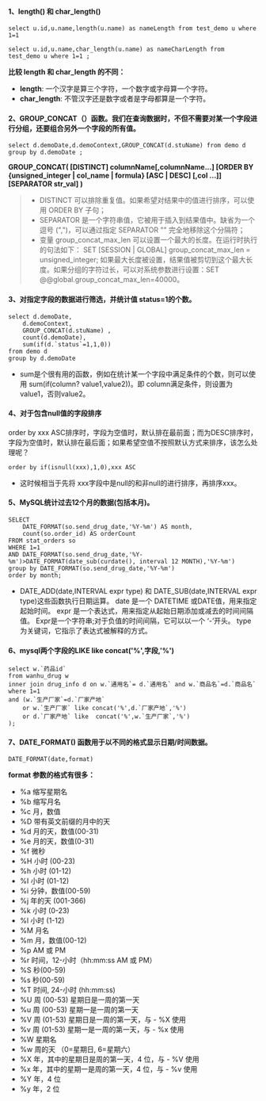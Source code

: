 #### 1、length() 和 char_length() 
```
select u.id,u.name,length(u.name) as nameLength from test_demo u where 1=1

select u.id,u.name,char_length(u.name) as nameCharLength from test_demo u where 1=1 ;
```

**比较 length 和 char_length 的不同：**

- **length**: 一个汉字是算三个字符，一个数字或字母算一个字符。
- **char_length**: 不管汉字还是数字或者是字母都算是一个字符。

#### 2、GROUP_CONCAT（）函数。我们在查询数据时，不但不需要对某一个字段进行分组，还要组合另外一个字段的所有值。
```
select d.demoDate,d.demoContext,GROUP_CONCAT(d.stuName) from demo d group by d.demoDate ;
```

**GROUP_CONCAT(
    [DISTINCT] columnName[,columnName...]
    [ORDER BY {unsigned_integer | col_name | formula} [ASC | DESC] [,col ...]]
    [SEPARATOR str_val]
)**
> - DISTINCT 可以排除重复值。如果希望对结果中的值进行排序，可以使用 ORDER BY 子句；
> - SEPARATOR 是一个字符串值，它被用于插入到结果值中。缺省为一个逗号 (",")，可以通过指定 SEPARATOR "" 完全地移除这个分隔符；
> - 变量 group_concat_max_len 可以设置一个最大的长度。在运行时执行的句法如下： SET [SESSION | GLOBAL] group_concat_max_len = unsigned_integer;
如果最大长度被设置，结果值被剪切到这个最大长度。如果分组的字符过长，可以对系统参数进行设置：SET @@global.group_concat_max_len=40000。


#### 3、对指定字段的数据进行筛选，并统计值  status=1的个数。
```
select d.demoDate,
	d.demoContext,
	GROUP_CONCAT(d.stuName) ,
	count(d.demoDate),
	sum(if(d.`status`=1,1,0)) 
from demo d 
group by d.demoDate 
```
- sum是个很有用的函数，例如在统计某一个字段中满足条件的个数，则可以使用 sum(if(column? value1,value2))。即 column满足条件，则设置为value1，否则value2。

#### 4、对于包含null值的字段排序
order by xxx ASC排序时，字段为空值时，默认排在最前面；而为DESC排序时，字段为空值时，默认排在最后面；如果希望空值不按照默认方式来排序，该怎么处理呢？

```
order by if(isnull(xxx),1,0),xxx ASC
```
- 这时候相当于先将 xxx字段中是null的和非null的进行排序，再排序xxx。

#### 5、MySQL统计过去12个月的数据(包括本月)。
```
SELECT 
	DATE_FORMAT(so.send_drug_date,'%Y-%m') AS month, 
	count(so.order_id) AS orderCount
FROM stat_orders so
WHERE 1=1
AND DATE_FORMAT(so.send_drug_date,'%Y-%m')>DATE_FORMAT(date_sub(curdate(), interval 12 MONTH),'%Y-%m')
group by DATE_FORMAT(so.send_drug_date,'%Y-%m')
order by month; 
```

- DATE_ADD(date,INTERVAL expr type) 和 DATE_SUB(date,INTERVAL expr type)这些函数执行日期运算。 date 是一个 DATETIME 或DATE值，用来指定起始时间。 expr 是一个表达式，用来指定从起始日期添加或减去的时间间隔值。  Expr是一个字符串;对于负值的时间间隔，它可以以一个 ‘-’开头。 type 为关键词，它指示了表达式被解释的方式。 

#### 6、mysql两个字段的LIKE  like concat('%',字段,'%')
```
select w.`药品id`
from wanhu_drug w
inner join drug_info d on w.`通用名`= d.`通用名` and w.`商品名`=d.`商品名`
where 1=1
and (w.`生产厂家`=d.`厂家产地`
	or w.`生产厂家` like concat('%',d.`厂家产地`,'%')
	or d.`厂家产地` like  concat('%',w.`生产厂家`,'%')
);
```

#### 7、DATE_FORMAT() 函数用于以不同的格式显示日期/时间数据。
```
DATE_FORMAT(date,format) 
```
**format 参数的格式有很多：**
- %a 缩写星期名
- %b	缩写月名
- %c	月，数值
- %D	带有英文前缀的月中的天
- %d	月的天，数值(00-31)
- %e	月的天，数值(0-31)
- %f	微秒
- %H	小时 (00-23)
- %h	小时 (01-12)
- %I	小时 (01-12)
- %i	分钟，数值(00-59)
- %j	年的天 (001-366)
- %k	小时 (0-23)
- %l	小时 (1-12)
- %M	月名
- %m	月，数值(00-12)
- %p	AM 或 PM
- %r	时间，12-小时（hh:mm:ss AM 或 PM）
- %S	秒(00-59)
- %s	秒(00-59)
- %T	时间, 24-小时 (hh:mm:ss)
- %U	周 (00-53) 星期日是一周的第一天
- %u	周 (00-53) 星期一是一周的第一天
- %V	周 (01-53) 星期日是一周的第一天，与 - %X 使用
- %v	周 (01-53) 星期一是一周的第一天，与 - %x 使用
- %W	星期名
- %w	周的天 （0=星期日, 6=星期六）
- %X	年，其中的星期日是周的第一天，4 位，与 - %V 使用
- %x	年，其中的星期一是周的第一天，4 位，与 - %v 使用
- %Y	年，4 位
- %y	年，2 位